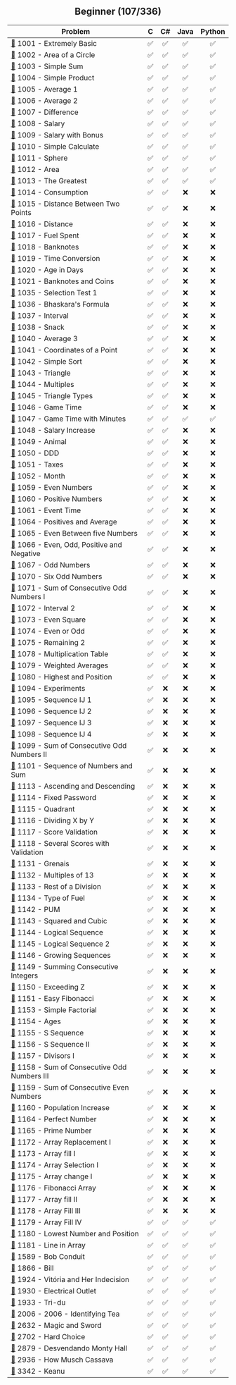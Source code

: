 <div align="center">

## Beginner (107/336)

| Problem                                                                                                   |  C  | C#  | Java | Python |
| --------------------------------------------------------------------------------------------------------- | :-: | :-: | :--: | :----: |
| [📂](./1001%20-%20Extremely%20Basic) 1001 - Extremely Basic                                               | ✅  | ✅  |  ✅  |   ✅   |
| [📂](./1002%20-%20Area%20of%20a%20Circle) 1002 - Area of a Circle                                         | ✅  | ✅  |  ✅  |   ✅   |
| [📂](./1003%20-%20Simple%20Sum) 1003 - Simple Sum                                                         | ✅  | ✅  |  ✅  |   ✅   |
| [📂](./1004%20-%20Simple%20Product) 1004 - Simple Product                                                 | ✅  | ✅  |  ✅  |   ✅   |
| [📂](./1005%20-%20Average%201) 1005 - Average 1                                                           | ✅  | ✅  |  ✅  |   ✅   |
| [📂](./1006%20-%20Average%202) 1006 - Average 2                                                           | ✅  | ✅  |  ✅  |   ✅   |
| [📂](./1007%20-%20Difference) 1007 - Difference                                                           | ✅  | ✅  |  ✅  |   ✅   |
| [📂](./1008%20-%20Salary) 1008 - Salary                                                                   | ✅  | ✅  |  ✅  |   ✅   |
| [📂](./1009%20-%20Salary%20with%20Bonus) 1009 - Salary with Bonus                                         | ✅  | ✅  |  ✅  |   ✅   |
| [📂](./1010%20-%20Simple%20Calculate) 1010 - Simple Calculate                                             | ✅  | ✅  |  ✅  |   ✅   |
| [📂](./1011%20-%20Sphere) 1011 - Sphere                                                                   | ✅  | ✅  |  ✅  |   ✅   |
| [📂](./1012%20-%20Area) 1012 - Area                                                                       | ✅  | ✅  |  ✅  |   ✅   |
| [📂](./1013%20-%20The%20Greatest) 1013 - The Greatest                                                     | ✅  | ✅  |  ✅  |   ✅   |
| [📂](./1014%20-%20Consumption) 1014 - Consumption                                                         | ✅  | ✅  |  ❌  |   ❌   |
| [📂](./1015%20-%20Distance%20Between%20Two%20Points) 1015 - Distance Between Two Points                   | ✅  | ✅  |  ❌  |   ❌   |
| [📂](./1016%20-%20Distance) 1016 - Distance                                                               | ✅  | ✅  |  ❌  |   ❌   |
| [📂](./1017%20-%20Fuel%20Spent) 1017 - Fuel Spent                                                         | ✅  | ✅  |  ❌  |   ❌   |
| [📂](./1018%20-%20Banknotes) 1018 - Banknotes                                                             | ✅  | ✅  |  ❌  |   ❌   |
| [📂](./1019%20-%20Time%20Conversion) 1019 - Time Conversion                                               | ✅  | ✅  |  ❌  |   ❌   |
| [📂](./1020%20-%20Age%20in%20Days) 1020 - Age in Days                                                     | ✅  | ✅  |  ❌  |   ❌   |
| [📂](./1021%20-%20Banknotes%20and%20Coins) 1021 - Banknotes and Coins                                     | ✅  | ✅  |  ❌  |   ❌   |
| [📂](./1035%20-%20Selection%20Test%201) 1035 - Selection Test 1                                           | ✅  | ✅  |  ❌  |   ❌   |
| [📂](./1036%20-%20Bhaskara's%20Formula) 1036 - Bhaskara's Formula                                         | ✅  | ✅  |  ❌  |   ❌   |
| [📂](./1037%20-%20Interval) 1037 - Interval                                                               | ✅  | ✅  |  ❌  |   ❌   |
| [📂](./1038%20-%20Snack) 1038 - Snack                                                                     | ✅  | ✅  |  ❌  |   ❌   |
| [📂](./1040%20-%20Average%203) 1040 - Average 3                                                           | ✅  | ✅  |  ❌  |   ❌   |
| [📂](./1041%20-%20Coordinates%20of%20a%20Point) 1041 - Coordinates of a Point                             | ✅  | ✅  |  ❌  |   ❌   |
| [📂](./1042%20-%20Simple%20Sort) 1042 - Simple Sort                                                       | ✅  | ✅  |  ❌  |   ❌   |
| [📂](./1043%20-%20Triangle) 1043 - Triangle                                                               | ✅  | ✅  |  ❌  |   ❌   |
| [📂](./1044%20-%20Multiples) 1044 - Multiples                                                             | ✅  | ✅  |  ❌  |   ❌   |
| [📂](./1045%20-%20Triangle%20Types) 1045 - Triangle Types                                                 | ✅  | ✅  |  ❌  |   ❌   |
| [📂](./1046%20-%20Game%20Time) 1046 - Game Time                                                           | ✅  | ✅  |  ❌  |   ❌   |
| [📂](./1047%20-%20Game%20Time%20with%20Minutes) 1047 - Game Time with Minutes                             | ✅  | ✅  |  ✅  |   ✅   |
| [📂](./1048%20-%20Salary%20Increase) 1048 - Salary Increase                                               | ✅  | ✅  |  ❌  |   ❌   |
| [📂](./1049%20-%20Animal) 1049 - Animal                                                                   | ✅  | ✅  |  ❌  |   ❌   |
| [📂](./1050%20-%20DDD) 1050 - DDD                                                                         | ✅  | ✅  |  ❌  |   ❌   |
| [📂](./1051%20-%20Taxes) 1051 - Taxes                                                                     | ✅  | ✅  |  ❌  |   ❌   |
| [📂](./1052%20-%20Month) 1052 - Month                                                                     | ✅  | ✅  |  ❌  |   ❌   |
| [📂](./1059%20-%20Even%20Numbers) 1059 - Even Numbers                                                     | ✅  | ✅  |  ❌  |   ❌   |
| [📂](./1060%20-%20Positive%20Numbers) 1060 - Positive Numbers                                             | ✅  | ✅  |  ❌  |   ❌   |
| [📂](./1061%20-%20Event%20Time) 1061 - Event Time                                                         | ✅  | ✅  |  ❌  |   ❌   |
| [📂](./1064%20-%20Positives%20and%20Average) 1064 - Positives and Average                                 | ✅  | ✅  |  ❌  |   ❌   |
| [📂](./1065%20-%20Even%20Between%20five%20Numbers) 1065 - Even Between five Numbers                       | ✅  | ✅  |  ❌  |   ❌   |
| [📂](./1066%20-%20Even%2C%20Odd%2C%20Positive%20and%20Negative) 1066 - Even, Odd, Positive and Negative   | ✅  | ✅  |  ❌  |   ❌   |
| [📂](./1067%20-%20Odd%20Numbers) 1067 - Odd Numbers                                                       | ✅  | ✅  |  ❌  |   ❌   |
| [📂](./1070%20-%20Six%20Odd%20Numbers) 1070 - Six Odd Numbers                                             | ✅  | ✅  |  ❌  |   ❌   |
| [📂](./1071%20-%20Sum%20of%20Consecutive%20Odd%20Numbers%20I) 1071 - Sum of Consecutive Odd Numbers I     | ✅  | ✅  |  ❌  |   ❌   |
| [📂](./1072%20-%20Interval%202) 1072 - Interval 2                                                         | ✅  | ✅  |  ❌  |   ❌   |
| [📂](./1073%20-%20Even%20Square) 1073 - Even Square                                                       | ✅  | ✅  |  ❌  |   ❌   |
| [📂](./1074%20-%20Even%20or%20Odd) 1074 - Even or Odd                                                     | ✅  | ✅  |  ❌  |   ❌   |
| [📂](./1075%20-%20Remaining%202) 1075 - Remaining 2                                                       | ✅  | ✅  |  ❌  |   ❌   |
| [📂](./1078%20-%20Multiplication%20Table) 1078 - Multiplication Table                                     | ✅  | ✅  |  ❌  |   ❌   |
| [📂](./1079%20-%20Weighted%20Averages) 1079 - Weighted Averages                                           | ✅  | ✅  |  ❌  |   ❌   |
| [📂](./1080%20-%20Highest%20and%20Position) 1080 - Highest and Position                                   | ✅  | ✅  |  ❌  |   ❌   |
| [📂](./1094%20-%20Experiments) 1094 - Experiments                                                         | ✅  | ❌  |  ❌  |   ❌   |
| [📂](./1095%20-%20Sequence%20IJ%201) 1095 - Sequence IJ 1                                                 | ✅  | ❌  |  ❌  |   ❌   |
| [📂](./1096%20-%20Sequence%20IJ%202) 1096 - Sequence IJ 2                                                 | ✅  | ❌  |  ❌  |   ❌   |
| [📂](./1097%20-%20Sequence%20IJ%203) 1097 - Sequence IJ 3                                                 | ✅  | ❌  |  ❌  |   ❌   |
| [📂](./1098%20-%20Sequence%20IJ%204) 1098 - Sequence IJ 4                                                 | ✅  | ❌  |  ❌  |   ❌   |
| [📂](./1099%20-%20Sum%20of%20Consecutive%20Odd%20Numbers%20II) 1099 - Sum of Consecutive Odd Numbers II   | ✅  | ❌  |  ❌  |   ❌   |
| [📂](./1101%20-%20Sequence%20of%20Numbers%20and%20Sum) 1101 - Sequence of Numbers and Sum                 | ✅  | ❌  |  ❌  |   ❌   |
| [📂](./1113%20-%20Ascending%20and%20Descending) 1113 - Ascending and Descending                           | ✅  | ❌  |  ❌  |   ❌   |
| [📂](./1114%20-%20Fixed%20Password) 1114 - Fixed Password                                                 | ✅  | ❌  |  ❌  |   ❌   |
| [📂](./1115%20-%20Quadrant) 1115 - Quadrant                                                               | ✅  | ❌  |  ❌  |   ❌   |
| [📂](./1116%20-%20Dividing%20X%20by%20Y) 1116 - Dividing X by Y                                           | ✅  | ❌  |  ❌  |   ❌   |
| [📂](./1117%20-%20Score%20Validation) 1117 - Score Validation                                             | ✅  | ❌  |  ❌  |   ❌   |
| [📂](./1118%20-%20Several%20Scores%20with%20Validation) 1118 - Several Scores with Validation             | ✅  | ❌  |  ❌  |   ❌   |
| [📂](./1131%20-%20Grenais) 1131 - Grenais                                                                 | ✅  | ❌  |  ❌  |   ❌   |
| [📂](./1132%20-%20Multiples%20of%2013) 1132 - Multiples of 13                                             | ✅  | ❌  |  ❌  |   ❌   |
| [📂](./1133%20-%20Rest%20of%20a%20Division) 1133 - Rest of a Division                                     | ✅  | ❌  |  ❌  |   ❌   |
| [📂](./1134%20-%20Type%20of%20Fuel) 1134 - Type of Fuel                                                   | ✅  | ❌  |  ❌  |   ❌   |
| [📂](./1142%20-%20PUM) 1142 - PUM                                                                         | ✅  | ❌  |  ❌  |   ❌   |
| [📂](./1143%20-%20Squared%20and%20Cubic) 1143 - Squared and Cubic                                         | ✅  | ❌  |  ❌  |   ❌   |
| [📂](./1144%20-%20Logical%20Sequence) 1144 - Logical Sequence                                             | ✅  | ❌  |  ❌  |   ❌   |
| [📂](./1145%20-%20Logical%20Sequence%202) 1145 - Logical Sequence 2                                       | ✅  | ❌  |  ❌  |   ❌   |
| [📂](./1146%20-%20Growing%20Sequences) 1146 - Growing Sequences                                           | ✅  | ❌  |  ❌  |   ❌   |
| [📂](./1149%20-%20Summing%20Consecutive%20Integers) 1149 - Summing Consecutive Integers                   | ✅  | ❌  |  ❌  |   ❌   |
| [📂](./1150%20-%20Exceeding%20Z) 1150 - Exceeding Z                                                       | ✅  | ❌  |  ❌  |   ❌   |
| [📂](./1151%20-%20Easy%20Fibonacci) 1151 - Easy Fibonacci                                                 | ✅  | ❌  |  ❌  |   ❌   |
| [📂](./1153%20-%20Simple%20Factorial) 1153 - Simple Factorial                                             | ✅  | ❌  |  ❌  |   ❌   |
| [📂](./1154%20-%20Ages) 1154 - Ages                                                                       | ✅  | ❌  |  ❌  |   ❌   |
| [📂](./1155%20-%20S%20Sequence) 1155 - S Sequence                                                         | ✅  | ❌  |  ❌  |   ❌   |
| [📂](./1156%20-%20S%20Sequence%20II) 1156 - S Sequence II                                                 | ✅  | ❌  |  ❌  |   ❌   |
| [📂](./1157%20-%20Divisors%20I) 1157 - Divisors I                                                         | ✅  | ❌  |  ❌  |   ❌   |
| [📂](./1158%20-%20Sum%20of%20Consecutive%20Odd%20Numbers%20III) 1158 - Sum of Consecutive Odd Numbers III | ✅  | ❌  |  ❌  |   ❌   |
| [📂](./1159%20-%20Sum%20of%20Consecutive%20Even%20Numbers) 1159 - Sum of Consecutive Even Numbers         | ✅  | ❌  |  ❌  |   ❌   |
| [📂](./1160%20-%20Population%20Increase) 1160 - Population Increase                                       | ✅  | ❌  |  ❌  |   ❌   |
| [📂](./1164%20-%20Perfect%20Number) 1164 - Perfect Number                                                 | ✅  | ❌  |  ❌  |   ❌   |
| [📂](./1165%20-%20Prime%20Number) 1165 - Prime Number                                                     | ✅  | ❌  |  ❌  |   ❌   |
| [📂](./1172%20-%20Array%20Replacement%20I) 1172 - Array Replacement I                                     | ✅  | ❌  |  ❌  |   ❌   |
| [📂](./1173%20-%20Array%20fill%20I) 1173 - Array fill I                                                   | ✅  | ❌  |  ❌  |   ❌   |
| [📂](./1174%20-%20Array%20Selection%20I) 1174 - Array Selection I                                         | ✅  | ❌  |  ❌  |   ❌   |
| [📂](./1175%20-%20Array%20change%20I) 1175 - Array change I                                               | ✅  | ❌  |  ❌  |   ❌   |
| [📂](./1176%20-%20Fibonacci%20Array) 1176 - Fibonacci Array                                               | ✅  | ❌  |  ❌  |   ❌   |
| [📂](./1177%20-%20Array%20fill%20II) 1177 - Array fill II                                                 | ✅  | ❌  |  ❌  |   ❌   |
| [📂](./1178%20-%20Array%20Fill%20III) 1178 - Array Fill III                                               | ✅  | ❌  |  ❌  |   ❌   |
| [📂](./1179%20-%20Array%20Fill%20IV) 1179 - Array Fill IV                                                 | ✅  | ✅  |  ✅  |   ✅   |
| [📂](./1180%20-%20Lowest%20Number%20and%20Position) 1180 - Lowest Number and Position                     | ✅  | ✅  |  ✅  |   ✅   |
| [📂](./1181%20-%20Line%20in%20Array) 1181 - Line in Array                                                 | ✅  | ✅  |  ✅  |   ✅   |
| [📂](./1589%20-%20Bob%20Conduit) 1589 - Bob Conduit                                                       | ✅  | ✅  |  ✅  |   ✅   |
| [📂](./1866%20-%20Bill) 1866 - Bill                                                                       | ✅  | ✅  |  ✅  |   ✅   |
| [📂](./1924%20-%20Vitória%20and%20Her%20Indecision) 1924 - Vitória and Her Indecision                     | ✅  | ✅  |  ✅  |   ✅   |
| [📂](./1930%20-%20Electrical%20Outlet) 1930 - Electrical Outlet                                           | ✅  | ✅  |  ✅  |   ✅   |
| [📂](./1933%20-%20Tri-du) 1933 - Tri-du                                                                   | ✅  | ✅  |  ✅  |   ✅   |
| [📂](./2006%20-%20Identifying%20Tea) 2006 - 2006 - Identifying Tea                                        | ✅  | ✅  |  ✅  |   ✅   |
| [📂](./2632%20-%20Magic%20and%20Sword) 2632 - Magic and Sword                                             | ✅  | ✅  |  ✅  |   ✅   |
| [📂](./2702%20-%20Hard%20Choice) 2702 - Hard Choice                                                       | ✅  | ✅  |  ✅  |   ✅   |
| [📂](./2879%20-%20Unraveling%20Monty%20Hall) 2879 - Desvendando Monty Hall                                | ✅  | ✅  |  ✅  |   ✅   |
| [📂](./2936%20-%20How%20Mush%20Cassava) 2936 - How Musch Cassava                                          | ✅  | ✅  |  ✅  |   ✅   |
| [📂](./3342%20-%20Keanu) 3342 - Keanu                                                                     | ✅  | ✅  |  ✅  |   ✅   |

</div>
